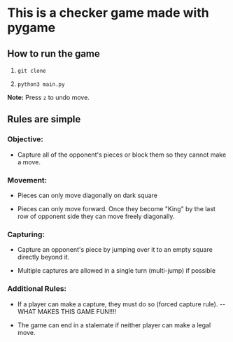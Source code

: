 # This is a checker game made with pygame

## How to run the game

1.  `git clone`

2.  `python3 main.py`

**Note:** Press `z` to undo move.

## Rules are simple

### Objective:

- Capture all of the opponent's pieces or block them so they cannot make a move.

### Movement:

- Pieces can only move diagonally on dark square

- Pieces can only move forward. Once they become "King" by the last row of opponent side they can move freely diagonally.

### Capturing:

- Capture an opponent's piece by jumping over it to an empty square directly beyond it.

- Multiple captures are allowed in a single turn (multi-jump) if possible

### Additional Rules:

- If a player can make a capture, they must do so (forced capture rule). -- WHAT MAKES THIS GAME FUN!!!!

- The game can end in a stalemate if neither player can make a legal move.
